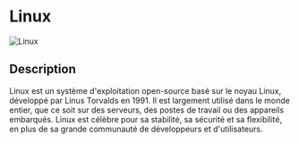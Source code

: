 # Linux

![Linux](https://upload.wikimedia.org/wikipedia/commons/thumb/3/35/Tux.svg/150px-Tux.svg.png "Linux")

## Description
Linux est un système d'exploitation open-source basé sur le noyau Linux, développé par Linus Torvalds en 1991. Il est largement utilisé dans le monde entier, que ce soit sur des serveurs, des postes de travail ou des appareils embarqués. Linux est célèbre pour sa stabilité, sa sécurité et sa flexibilité, en plus de sa grande communauté de développeurs et d'utilisateurs.

